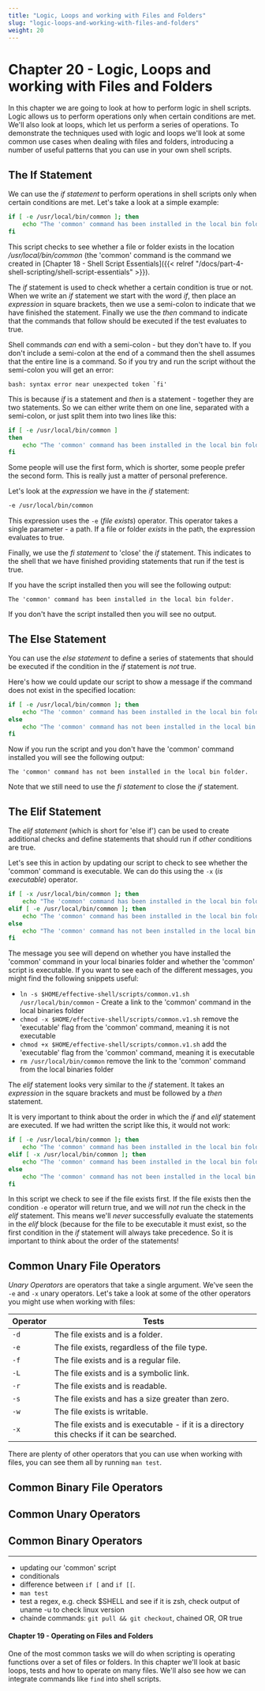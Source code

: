 ```yaml
---
title: "Logic, Loops and working with Files and Folders"
slug: "logic-loops-and-working-with-files-and-folders"
weight: 20
---
```


# Chapter 20 - Logic, Loops and working with Files and Folders

In this chapter we are going to look at how to perform logic in shell scripts. Logic allows us to perform operations only when certain conditions are met. We'll also look at loops, which let us perform a series of operations. To demonstrate the techniques used with logic and loops we'll look at some common use cases when dealing with files and folders, introducing a number of useful patterns that you can use in your own shell scripts.

## The If Statement<!-- index -->

We can use the _if statement_ to perform operations in shell scripts only when certain conditions are met. Let's take a look at a simple example:

```sh
if [ -e /usr/local/bin/common ]; then
    echo "The 'common' command has been installed in the local bin folder."
fi
```

This script checks to see whether a file or folder exists in the location _/usr/local/bin/common_ (the 'common' command is the command we created in [Chapter 18 - Shell Script Essentials]({{< relref "/docs/part-4-shell-scripting/shell-script-essentials" >}}).

The _if_ statement is used to check whether a certain condition is true or not. When we write an _if_ statement we start with the word _if_, then place an _expression_ in square brackets, then we use a semi-colon to indicate that we have finished the statement. Finally we use the _then_ command to indicate that the commands that follow should be executed if the test evaluates to true.

Shell commands _can_ end with a semi-colon - but they don't have to. If you don't include a semi-colon at the end of a command then the shell assumes that the entire line is a command. So if you try and run the script without the semi-colon you will get an error:

```
bash: syntax error near unexpected token `fi'
```

This is because _if_ is a statement and _then_ is a statement - together they are two statements. So we can either write them on one line, separated with a semi-colon, or just split them into two lines like this:

```sh
if [ -e /usr/local/bin/common ]
then
    echo "The 'common' command has been installed in the local bin folder."
fi
```

Some people will use the first form, which is shorter, some people prefer the second form. This is really just a matter of personal preference.

Let's look at the _expression_ we have in the _if_ statement:

```sh
-e /usr/local/bin/common
```

This expression uses the `-e` (_file exists_) operator<!-- index -->. This operator takes a single parameter - a path. If a file or folder _exists_ in the path, the expression evaluates to true.

Finally, we use the _fi statement_ to 'close' the _if_ statement. This indicates to the shell that we have finished providing statements that run if the test is true.

If you have the script installed then you will see the following output:

```
The 'common' command has been installed in the local bin folder.
```

If you don't have the script installed then you will see no output.

## The Else Statement<!-- index -->

You can use the _else statement_ to define a series of statements that should be executed if the condition in the _if_ statement is _not_ true.

Here's how we could update our script to show a message if the command does not exist in the specified location:

```sh
if [ -e /usr/local/bin/common ]; then
    echo "The 'common' command has been installed in the local bin folder."
else
    echo "The 'common' command has not been installed in the local bin folder."
fi
```

Now if you run the script and you don't have the 'common' command installed you will see the following output:

```
The 'common' command has not been installed in the local bin folder.
```

Note that we still need to use the _fi statement_ to close the _if_ statement.

## The Elif Statement<!-- index -->

The _elif statement_ (which is short for 'else if') can be used to create additional checks and define statements that should run if _other_ conditions are true.

Let's see this in action by updating our script to check to see whether the 'common' command is executable. We can do this using the `-x` (_is executable_) operator<!-- index -->.

```sh
if [ -x /usr/local/bin/common ]; then
    echo "The 'common' command has been installed in the local bin folder and is executable."
elif [ -e /usr/local/bin/common ]; then
    echo "The 'common' command has been installed in the local bin folder but is not executable."
else
    echo "The 'common' command has not been installed in the local bin folder."
fi
```

The message you see will depend on whether you have installed the 'common' command in your local binaries folder and whether the 'common' script is executable. If you want to see each of the different messages, you might find the following snippets useful:

- `ln -s $HOME/effective-shell/scripts/common.v1.sh /usr/local/bin/common` - Create a link to the 'common' command in the local binaries folder
- `chmod -x $HOME/effective-shell/scripts/common.v1.sh` remove the 'executable' flag from the 'common' command, meaning it is not executable
- `chmod +x $HOME/effective-shell/scripts/common.v1.sh` add the 'executable' flag from the 'common' command, meaning it is executable
- `rm /usr/local/bin/common` remove the link to the 'common' command from the local binaries folder

The _elif_ statement looks very similar to the _if_ statement. It takes an _expression_ in the square brackets and must be followed by a _then_ statement.

It is very important to think about the order in which the _if_ and _elif_ statement are executed. If we had written the script like this, it would not work:

```sh
if [ -e /usr/local/bin/common ]; then
    echo "The 'common' command has been installed in the local bin folder and is executable."
elif [ -x /usr/local/bin/common ]; then
    echo "The 'common' command has been installed in the local bin folder but is not executable."
else
    echo "The 'common' command has not been installed in the local bin folder."
fi
```

In this script we check to see if the file exists first. If the file exists then the condition `-e` operator will return true, and we will _not_ run the check in the _elif_ statement. This means we'll _never_ successfully evaluate the statements in the _elif_ block (because for the file to be executable it must exist, so the first condition in the _if_ statement will always take precedence. So it is important to think about the order of the statements!

## Common Unary File Operators

_Unary Operators_<!-- index --> are operators that take a single argument.  We've seen the `-e` and `-x` unary operators. Let's take a look at some of the other operators you might use when working with files:

| Operator | Tests                                                                                       |
|----------|---------------------------------------------------------------------------------------------|
| `-d`     | The file exists and is a folder.                                                            |
| `-e`     | The file exists, regardless of the file type.                                               |
| `-f`     | The file exists and is a regular file.                                                      |
| `-L`     | The file exists and is a symbolic link.                                                     |
| `-r`     | The file exists and is readable.                                                            |
| `-s`     | The file exists and has a size greater than zero.                                           |
| `-w`     | The file exists is writable.                                                                |
| `-x`     | The file exists and is executable - if it is a directory this checks if it can be searched. |

There are plenty of other operators that you can use when working with files, you can see them all by running `man test`.

## Common Binary File Operators

## Common Unary Operators

## Common Binary Operators



---

- updating our 'common' script
- conditionals
- difference between `if [` and `if [[`.
- `man test`
- test a regex, e.g. check $SHELL and see if it is zsh, check output of uname -u to check linux version
- chainde commands: ```git pull && git checkout```, chained OR, OR true

#### Chapter 19 - Operating on Files and Folders

One of the most common tasks we will do when scripting is operating functions over a set of files or folders. In this chapter we'll look at basic loops, tests and how to operate on many files. We'll also see how we can integrate commands like `find` into shell scripts.
